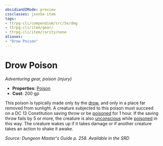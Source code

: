 ```yaml
---
obsidianUIMode: preview
cssclasses: json5e-item
tags:
- ttrpg-cli/compendium/src/5e/dmg
- ttrpg-cli/item/gear/
- ttrpg-cli/item/rarity/none
aliases: 
- "Drow Poison"
---
```

# Drow Poison
*Adventuring gear, poison (injury)*  


- **Properties**: [Poison](/3-Mechanics/CLI/Rules/item-properties.md#Poison)
- **Cost**: 200 gp

This poison is typically made only by the [drow](/3-Mechanics/CLI/Compendium/bestiary/humanoid/drow.md), and only in a place far removed from sunlight. A creature subjected to this poison must succeed on a DC 13 Constitution saving throw or be [poisoned](/3-Mechanics/CLI/Rules/conditions.md#Poisoned) for 1 hour. If the saving throw fails by 5 or more, the creature is also [unconscious](/3-Mechanics/CLI/Rules/conditions.md#Unconscious) while [poisoned](/3-Mechanics/CLI/Rules/conditions.md#Poisoned) in this way. The creature wakes up if it takes damage or if another creature takes an action to shake it awake.

*Source: Dungeon Master's Guide p. 258. Available in the <span title='Systems Reference Document (5.1)'>SRD</span>*